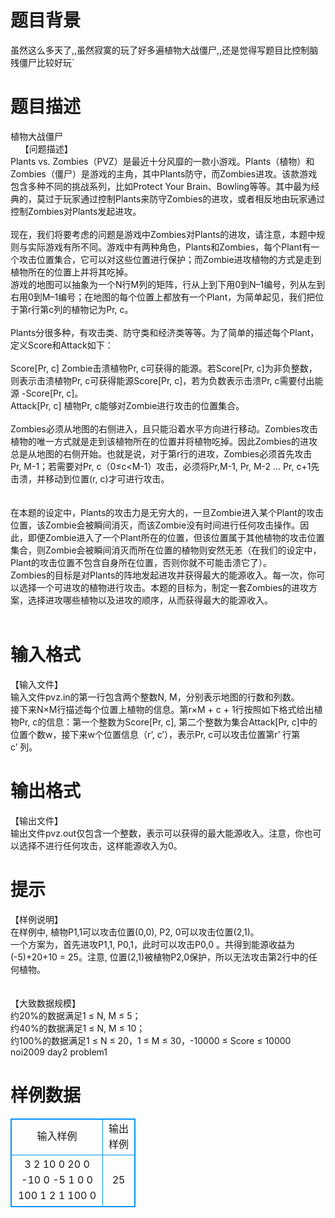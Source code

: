 # 

 
 # 题目背景 
虽然这么多天了,,虽然寂寞的玩了好多遍植物大战僵尸,,还是觉得写题目比控制脑残僵尸比较好玩` 

 
 # 题目描述 
植物大战僵尸<BR>&nbsp;&nbsp;&nbsp;&nbsp;【问题描述】<BR>Plants&nbsp;vs.&nbsp;Zombies（PVZ）是最近十分风靡的一款小游戏。Plants（植物）和Zombies（僵尸）是游戏的主角，其中Plants防守，而Zombies进攻。该款游戏包含多种不同的挑战系列，比如Protect&nbsp;Your&nbsp;Brain、Bowling等等。其中最为经典的，莫过于玩家通过控制Plants来防守Zombies的进攻，或者相反地由玩家通过控制Zombies对Plants发起进攻。<BR><BR>现在，我们将要考虑的问题是游戏中Zombies对Plants的进攻，请注意，本题中规则与实际游戏有所不同。游戏中有两种角色，Plants和Zombies，每个Plant有一个攻击位置集合，它可以对这些位置进行保护；而Zombie进攻植物的方式是走到植物所在的位置上并将其吃掉。<BR>游戏的地图可以抽象为一个N行M列的矩阵，行从上到下用0到N–1编号，列从左到右用0到M–1编号；在地图的每个位置上都放有一个Plant，为简单起见，我们把位于第r行第c列的植物记为Pr,&nbsp;c。<BR><BR>Plants分很多种，有攻击类、防守类和经济类等等。为了简单的描述每个Plant，定义Score和Attack如下：<BR><BR>Score[Pr,&nbsp;c]	Zombie击溃植物Pr,&nbsp;c可获得的能源。若Score[Pr,&nbsp;c]为非负整数，则表示击溃植物Pr,&nbsp;c可获得能源Score[Pr,&nbsp;c]，若为负数表示击溃Pr,&nbsp;c需要付出能源&nbsp;-Score[Pr,&nbsp;c]。<BR>Attack[Pr,&nbsp;c]	植物Pr,&nbsp;c能够对Zombie进行攻击的位置集合。<BR><BR>Zombies必须从地图的右侧进入，且只能沿着水平方向进行移动。Zombies攻击植物的唯一方式就是走到该植物所在的位置并将植物吃掉。因此Zombies的进攻总是从地图的右侧开始。也就是说，对于第r行的进攻，Zombies必须首先攻击Pr,&nbsp;M-1；若需要对Pr,&nbsp;c（0≤c&lt;M-1）攻击，必须将Pr,M-1,&nbsp;Pr,&nbsp;M-2&nbsp;…&nbsp;Pr,&nbsp;c+1先击溃，并移动到位置(r,&nbsp;c)才可进行攻击。<BR><BR><BR>在本题的设定中，Plants的攻击力是无穷大的，一旦Zombie进入某个Plant的攻击位置，该Zombie会被瞬间消灭，而该Zombie没有时间进行任何攻击操作。因此，即便Zombie进入了一个Plant所在的位置，但该位置属于其他植物的攻击位置集合，则Zombie会被瞬间消灭而所在位置的植物则安然无恙（在我们的设定中，Plant的攻击位置不包含自身所在位置，否则你就不可能击溃它了）。<BR>Zombies的目标是对Plants的阵地发起进攻并获得最大的能源收入。每一次，你可以选择一个可进攻的植物进行攻击。本题的目标为，制定一套Zombies的进攻方案，选择进攻哪些植物以及进攻的顺序，从而获得最大的能源收入。<BR><BR> 

 
 # 输入格式 
【输入文件】<BR>输入文件pvz.in的第一行包含两个整数N,&nbsp;M，分别表示地图的行数和列数。<BR>接下来N×M行描述每个位置上植物的信息。第r×M&nbsp;+&nbsp;c&nbsp;+&nbsp;1行按照如下格式给出植物Pr,&nbsp;c的信息：第一个整数为Score[Pr,&nbsp;c],&nbsp;第二个整数为集合Attack[Pr,&nbsp;c]中的位置个数w，接下来w个位置信息（r’,&nbsp;c’），表示Pr,&nbsp;c可以攻击位置第r’&nbsp;行第c’&nbsp;列。 

 
 # 输出格式 
【输出文件】<BR>输出文件pvz.out仅包含一个整数，表示可以获得的最大能源收入。注意，你也可以选择不进行任何攻击，这样能源收入为0。<BR> 

 
 # 提示 
【样例说明】<BR>在样例中,&nbsp;植物P1,1可以攻击位置(0,0),&nbsp;P2,&nbsp;0可以攻击位置(2,1)。<BR>一个方案为，首先进攻P1,1,&nbsp;P0,1，此时可以攻击P0,0&nbsp;。共得到能源收益为(-5)+20+10&nbsp;=&nbsp;25。注意,&nbsp;位置(2,1)被植物P2,0保护，所以无法攻击第2行中的任何植物。<BR><BR><BR>【大致数据规模】<BR>约20%的数据满足1&nbsp;≤&nbsp;N,&nbsp;M&nbsp;≤&nbsp;5；<BR>约40%的数据满足1&nbsp;≤&nbsp;N,&nbsp;M&nbsp;≤&nbsp;10；<BR>约100%的数据满足1&nbsp;≤&nbsp;N&nbsp;≤&nbsp;20，1&nbsp;≤&nbsp;M&nbsp;≤&nbsp;30，-10000&nbsp;≤&nbsp;Score&nbsp;≤&nbsp;10000<BR>noi2009&nbsp;day2&nbsp;problem1 
# 样例数据
<style>
        table,table tr th, table tr td { border:1px solid #0094ff; }
        table { width: 200px; min-height: 25px; line-height: 25px; text-align: center; border-collapse: collapse;}   
    </style>
<table>
	<tr>
		<td>输入样例</td>
		<td>输出样例</td>
	</tr>
<tr><td>3 2
10 0
20 0
-10 0
-5 1 0 0
100 1 2 1
100 0
</td><td>25</td></tr></table>
